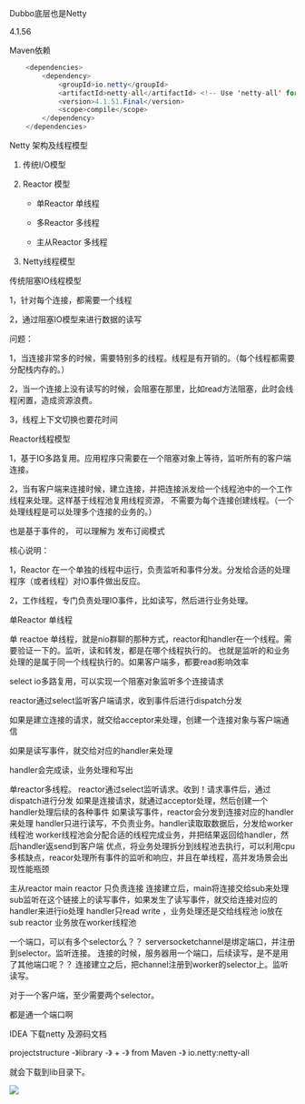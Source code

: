 Dubbo底层也是Netty

4.1.56



Maven依赖

```java
    <dependencies>
        <dependency>
            <groupId>io.netty</groupId>
            <artifactId>netty-all</artifactId> <!-- Use 'netty-all' for 4.0 or above -->
            <version>4.1.51.Final</version>
            <scope>compile</scope>
        </dependency>
    </dependencies>
```







Netty 架构及线程模型

1. 传统I/O模型

2. Reactor 模型

   * 单Reactor 单线程

   * 多Reactor 多线程
   * 主从Reactor 多线程

3. Netty线程模型





传统阻塞IO线程模型

1，针对每个连接，都需要一个线程

2，通过阻塞IO模型来进行数据的读写

问题：

1，当连接非常多的时候，需要特别多的线程。线程是有开销的。（每个线程都需要分配栈内存的。）

2，当一个连接上没有读写的时候，会阻塞在那里，比如read方法阻塞，此时会线程闲置，造成资源浪费。

3，线程上下文切换也要花时间





Reactor线程模型

1，基于IO多路复用。应用程序只需要在一个阻塞对象上等待，监听所有的客户端连接。

2，当有客户端来连接时候，建立连接，并把连接派发给一个线程池中的一个工作线程来处理。这样基于线程池复用线程资源， 不需要为每个连接创建线程。（一个处理线程是可以处理多个连接的业务的。）



也是基于事件的， 可以理解为  发布订阅模式



核心说明：

1，Reactor 在一个单独的线程中运行，负责监听和事件分发。分发给合适的处理程序（或者线程）对IO事件做出反应。

2，工作线程，专门负责处理IO事件，比如读写，然后进行业务处理。







单Reactor 单线程

单 reactoe 单线程，就是nio群聊的那种方式，reactor和handler在一个线程。需要验证一下的。监听，读和转发，都是在哪个线程执行的。
也就是监听的和业务处理的是属于同一个线程执行的。如果客户端多，都要read影响效率

select io多路复用，可以实现一个阻塞对象监听多个连接请求

reactor通过select监听客户端请求，收到事件后进行dispatch分发

如果是建立连接的请求，就交给acceptor来处理，创建一个连接对象与客户端通信

如果是读写事件，就交给对应的handler来处理

handler会完成读，业务处理和写出



单reactor多线程。
reactor通过select监听请求。收到！请求事件后，通过dispatch进行分发
如果是连接请求，就通过acceptor处理，然后创建一个handler处理后续的各种事件
如果读写事件，reactor会分发到连接对应的handler来处理
handler只进行读写，不负责业务。handler读取取数据后，分发给worker线程池
worker线程池会分配合适的线程完成业务，并把结果返回给handler，然后handler返send到客户端
优点，将业务处理拆分到线程池去执行，可以利用cpu多核缺点，reacor处理所有事件的监听和响应，并且在单线程，高并发场景会出现性能瓶颈

主从reactor
main  reactor  只负责连接
连接建立后，main将连接交给sub来处理
sub监听在这个链接上的读写事件，如果发生了读写事件，就交给连接对应的handler来进行io处理
handler只read  write ，业务处理还是交给线程池
io放在sub reactor
业务放在worker线程池

一个端口，可以有多个selector么？？
serversocketchannel是绑定端口，并注册到selector。监听连接。
连接的时候，服务器用一个端口，后续读写，是不是用了其他端口呢？？
连接建立之后，把channel注册到worker的selector上。监听读写。

对于一个客户端，至少需要两个selector。

都是通一个端口啊









IDEA  下载netty 及源码文档

projectstructure -》library -》 + -》 from Maven -》 io.netty:netty-all  

就会下载到lib目录下。


![](https://cdn.jsdelivr.net/gh/fanshanhong/note-image/Netty_download_source.png)


